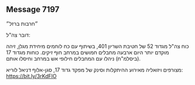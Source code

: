## Message 7197

״חרבות ברזל״

דובר צה"ל:

כוח צה"ל מגדוד 52 של חטיבת השריון 401, בשיתוף עם כח לוחמים מיחידת מגלן, זיהה מוקדם יותר היום ארבעה מחבלים חמושים במרחב חוף זיקים. 
כוחות מגדוד 17 (ביסלמ"ח) ניהלו עם המחבלים חילופי אש במרחב וחיסלו אותם.

מצורפים ויזואליה מאירוע ההיתקלות וסינק של מפקד גדוד 17, סגן-אלוף דניאל לוריא:
https://bit.ly/3rKdFlO

